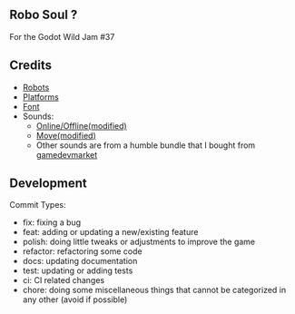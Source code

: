 ## Robo Soul ?

For the Godot Wild Jam #37

## Credits
 - [Robots](https://kenney.nl/assets/robot-pack)
 - [Platforms](https://kenney.nl/assets/platformer-art-requests)
 - [Font](https://www.fontspace.com/unifont-font-f26370)
 - Sounds:
    - [Online/Offline(modified)](https://freesound.org/people/LittleRobotSoundFactory/sounds/316277/)
    - [Move(modified)](https://freesound.org/people/Tomlija/sounds/110108/)
    - Other sounds are from a humble bundle that I bought from [gamedevmarket](https://www.gamedevmarket.net/)


## Development

Commit Types:
 - fix: fixing a bug
 - feat: adding or updating a new/existing feature
 - polish: doing little tweaks or adjustments to improve the game
 - refactor: refactoring some code
 - docs: updating documentation
 - test: updating or adding tests
 - ci: CI related changes
 - chore: doing some miscellaneous things that cannot be categorized in any other (avoid if possible)

